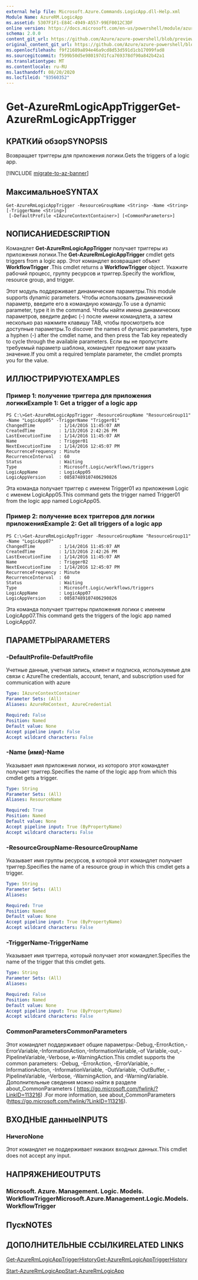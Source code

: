 ```yaml
---
external help file: Microsoft.Azure.Commands.LogicApp.dll-Help.xml
Module Name: AzureRM.LogicApp
ms.assetid: 5307F1F1-E84C-4949-A557-99EF0012C3DF
online version: https://docs.microsoft.com/en-us/powershell/module/azurerm.logicapp/get-azurermlogicapptrigger
schema: 2.0.0
content_git_url: https://github.com/Azure/azure-powershell/blob/preview/src/ResourceManager/LogicApp/Commands.LogicApp/help/Get-AzureRmLogicAppTrigger.md
original_content_git_url: https://github.com/Azure/azure-powershell/blob/preview/src/ResourceManager/LogicApp/Commands.LogicApp/help/Get-AzureRmLogicAppTrigger.md
ms.openlocfilehash: f9f21689a894e46a9cd8d53d591d1cb17099fad8
ms.sourcegitcommit: f599b50d5e980197d1fca769378df90a842b42a1
ms.translationtype: MT
ms.contentlocale: ru-RU
ms.lasthandoff: 08/20/2020
ms.locfileid: "93560352"
---
```

# <span data-ttu-id="80d3a-101">Get-AzureRmLogicAppTrigger</span><span class="sxs-lookup"><span data-stu-id="80d3a-101">Get-AzureRmLogicAppTrigger</span></span>

## <span data-ttu-id="80d3a-102">КРАТКИй обзор</span><span class="sxs-lookup"><span data-stu-id="80d3a-102">SYNOPSIS</span></span>
<span data-ttu-id="80d3a-103">Возвращает триггеры для приложения логики.</span><span class="sxs-lookup"><span data-stu-id="80d3a-103">Gets the triggers of a logic app.</span></span>

[!INCLUDE [migrate-to-az-banner](../../includes/migrate-to-az-banner.md)]

## <span data-ttu-id="80d3a-104">Максимальное</span><span class="sxs-lookup"><span data-stu-id="80d3a-104">SYNTAX</span></span>

```
Get-AzureRmLogicAppTrigger -ResourceGroupName <String> -Name <String> [-TriggerName <String>]
 [-DefaultProfile <IAzureContextContainer>] [<CommonParameters>]
```

## <span data-ttu-id="80d3a-105">NОПИСАНИЕ</span><span class="sxs-lookup"><span data-stu-id="80d3a-105">DESCRIPTION</span></span>
<span data-ttu-id="80d3a-106">Командлет **Get-AzureRmLogicAppTrigger** получает триггеры из приложения логики.</span><span class="sxs-lookup"><span data-stu-id="80d3a-106">The **Get-AzureRmLogicAppTrigger** cmdlet gets triggers from a logic app.</span></span>
<span data-ttu-id="80d3a-107">Этот командлет возвращает объект **WorkflowTrigger** .</span><span class="sxs-lookup"><span data-stu-id="80d3a-107">This cmdlet returns a **WorkflowTrigger** object.</span></span>
<span data-ttu-id="80d3a-108">Укажите рабочий процесс, группу ресурсов и триггер.</span><span class="sxs-lookup"><span data-stu-id="80d3a-108">Specify the workflow, resource group, and trigger.</span></span>

<span data-ttu-id="80d3a-109">Этот модуль поддерживает динамические параметры.</span><span class="sxs-lookup"><span data-stu-id="80d3a-109">This module supports dynamic parameters.</span></span>
<span data-ttu-id="80d3a-110">Чтобы использовать динамический параметр, введите его в командную команду.</span><span class="sxs-lookup"><span data-stu-id="80d3a-110">To use a dynamic parameter, type it in the command.</span></span>
<span data-ttu-id="80d3a-111">Чтобы найти имена динамических параметров, введите дефис (-) после имени командлета, а затем несколько раз нажмите клавишу TAB, чтобы просмотреть все доступные параметры.</span><span class="sxs-lookup"><span data-stu-id="80d3a-111">To discover the names of dynamic parameters, type a hyphen (-) after the cmdlet name, and then press the Tab key repeatedly to cycle through the available parameters.</span></span>
<span data-ttu-id="80d3a-112">Если вы не пропустите требуемый параметр шаблона, командлет предложит вам указать значение.</span><span class="sxs-lookup"><span data-stu-id="80d3a-112">If you omit a required template parameter, the cmdlet prompts you for the value.</span></span>

## <span data-ttu-id="80d3a-113">ИЛЛЮСТРИРУЮТ</span><span class="sxs-lookup"><span data-stu-id="80d3a-113">EXAMPLES</span></span>

### <span data-ttu-id="80d3a-114">Пример 1: получение триггера для приложения логики</span><span class="sxs-lookup"><span data-stu-id="80d3a-114">Example 1: Get a trigger of a logic app</span></span>
```
PS C:\>Get-AzureRmLogicAppTrigger -ResourceGroupName "ResourceGroup11" -Name "LogicApp05" -TriggerName "Trigger01"
ChangedTime         : 1/14/2016 11:45:07 AM
CreatedTime         : 1/13/2016 2:42:26 PM
LastExecutionTime   : 1/14/2016 11:45:07 AM
Name                : Trigger01
NextExecutionTime   : 1/14/2016 12:45:07 PM
RecurrenceFrequency : Minute
RecurrenceInterval  : 60
Status              : Waiting
Type                : Microsoft.Logic/workflows/triggers
LogicAppName        : LogicApp05
LogicAppVersion     : 08587489107406290826
```

<span data-ttu-id="80d3a-115">Эта команда получает триггер с именем Trigger01 из приложения Logic с именем LogicApp05.</span><span class="sxs-lookup"><span data-stu-id="80d3a-115">This command gets the trigger named Trigger01 from the logic app named LogicApp05.</span></span>

### <span data-ttu-id="80d3a-116">Пример 2: получение всех триггеров для логики приложения</span><span class="sxs-lookup"><span data-stu-id="80d3a-116">Example 2: Get all triggers of a logic app</span></span>
```
PS C:\>Get-AzureRmLogicAppTrigger -ResourceGroupName "ResourceGroup11" -Name "LogicApp07"
ChangedTime         : 1/14/2016 11:45:07 AM
CreatedTime         : 1/13/2016 2:42:26 PM
LastExecutionTime   : 1/14/2016 11:45:07 AM
Name                : Trigger02
NextExecutionTime   : 1/14/2016 12:45:07 PM
RecurrenceFrequency : Minute
RecurrenceInterval  : 60
Status              : Waiting
Type                : Microsoft.Logic/workflows/triggers
LogicAppName        : LogicApp07
LogicAppVersion     : 08587489107406290826
```

<span data-ttu-id="80d3a-117">Эта команда получает триггеры приложения логики с именем LogicApp07.</span><span class="sxs-lookup"><span data-stu-id="80d3a-117">This command gets the triggers of the logic app named LogicApp07.</span></span>

## <span data-ttu-id="80d3a-118">ПАРАМЕТРЫ</span><span class="sxs-lookup"><span data-stu-id="80d3a-118">PARAMETERS</span></span>

### <span data-ttu-id="80d3a-119">-DefaultProfile</span><span class="sxs-lookup"><span data-stu-id="80d3a-119">-DefaultProfile</span></span>
<span data-ttu-id="80d3a-120">Учетные данные, учетная запись, клиент и подписка, используемые для связи с Azure</span><span class="sxs-lookup"><span data-stu-id="80d3a-120">The credentials, account, tenant, and subscription used for communication with azure</span></span>

```yaml
Type: IAzureContextContainer
Parameter Sets: (All)
Aliases: AzureRmContext, AzureCredential

Required: False
Position: Named
Default value: None
Accept pipeline input: False
Accept wildcard characters: False
```

### <span data-ttu-id="80d3a-121">-Name (имя)</span><span class="sxs-lookup"><span data-stu-id="80d3a-121">-Name</span></span>
<span data-ttu-id="80d3a-122">Указывает имя приложения логики, из которого этот командлет получает триггер.</span><span class="sxs-lookup"><span data-stu-id="80d3a-122">Specifies the name of the logic app from which this cmdlet gets a trigger.</span></span>

```yaml
Type: String
Parameter Sets: (All)
Aliases: ResourceName

Required: True
Position: Named
Default value: None
Accept pipeline input: True (ByPropertyName)
Accept wildcard characters: False
```

### <span data-ttu-id="80d3a-123">-ResourceGroupName</span><span class="sxs-lookup"><span data-stu-id="80d3a-123">-ResourceGroupName</span></span>
<span data-ttu-id="80d3a-124">Указывает имя группы ресурсов, в которой этот командлет получает триггер.</span><span class="sxs-lookup"><span data-stu-id="80d3a-124">Specifies the name of a resource group in which this cmdlet gets a trigger.</span></span>

```yaml
Type: String
Parameter Sets: (All)
Aliases: 

Required: True
Position: Named
Default value: None
Accept pipeline input: True (ByPropertyName)
Accept wildcard characters: False
```

### <span data-ttu-id="80d3a-125">-TriggerName</span><span class="sxs-lookup"><span data-stu-id="80d3a-125">-TriggerName</span></span>
<span data-ttu-id="80d3a-126">Указывает имя триггера, который получает этот командлет.</span><span class="sxs-lookup"><span data-stu-id="80d3a-126">Specifies the name of the trigger that this cmdlet gets.</span></span>

```yaml
Type: String
Parameter Sets: (All)
Aliases: 

Required: False
Position: Named
Default value: None
Accept pipeline input: True (ByPropertyName)
Accept wildcard characters: False
```

### <span data-ttu-id="80d3a-127">CommonParameters</span><span class="sxs-lookup"><span data-stu-id="80d3a-127">CommonParameters</span></span>
<span data-ttu-id="80d3a-128">Этот командлет поддерживает общие параметры:-Debug,-ErrorAction,-ErrorVariable,-InformationAction,-InformationVariable,-of Variable,-out,-PipelineVariable,-Verbose, и-WarningAction.</span><span class="sxs-lookup"><span data-stu-id="80d3a-128">This cmdlet supports the common parameters: -Debug, -ErrorAction, -ErrorVariable, -InformationAction, -InformationVariable, -OutVariable, -OutBuffer, -PipelineVariable, -Verbose, -WarningAction, and -WarningVariable.</span></span> <span data-ttu-id="80d3a-129">Дополнительные сведения можно найти в разделе about_CommonParameters ( https://go.microsoft.com/fwlink/?LinkID=113216) .</span><span class="sxs-lookup"><span data-stu-id="80d3a-129">For more information, see about_CommonParameters (https://go.microsoft.com/fwlink/?LinkID=113216).</span></span>

## <span data-ttu-id="80d3a-130">ВХОДНЫЕ данные</span><span class="sxs-lookup"><span data-stu-id="80d3a-130">INPUTS</span></span>

### <span data-ttu-id="80d3a-131">Ничего</span><span class="sxs-lookup"><span data-stu-id="80d3a-131">None</span></span>
<span data-ttu-id="80d3a-132">Этот командлет не поддерживает никаких входных данных.</span><span class="sxs-lookup"><span data-stu-id="80d3a-132">This cmdlet does not accept any input.</span></span>

## <span data-ttu-id="80d3a-133">НАПРЯЖЕНИЕ</span><span class="sxs-lookup"><span data-stu-id="80d3a-133">OUTPUTS</span></span>

### <span data-ttu-id="80d3a-134">Microsoft. Azure. Management. Logic. Models. WorkflowTrigger</span><span class="sxs-lookup"><span data-stu-id="80d3a-134">Microsoft.Azure.Management.Logic.Models.WorkflowTrigger</span></span>

## <span data-ttu-id="80d3a-135">Пуск</span><span class="sxs-lookup"><span data-stu-id="80d3a-135">NOTES</span></span>

## <span data-ttu-id="80d3a-136">ДОПОЛНИТЕЛЬНЫЕ ССЫЛКИ</span><span class="sxs-lookup"><span data-stu-id="80d3a-136">RELATED LINKS</span></span>

[<span data-ttu-id="80d3a-137">Get-AzureRmLogicAppTriggerHistory</span><span class="sxs-lookup"><span data-stu-id="80d3a-137">Get-AzureRmLogicAppTriggerHistory</span></span>](./Get-AzureRmLogicAppTriggerHistory.md)

[<span data-ttu-id="80d3a-138">Start-AzureRmLogicApp</span><span class="sxs-lookup"><span data-stu-id="80d3a-138">Start-AzureRmLogicApp</span></span>](./Start-AzureRmLogicApp.md)


